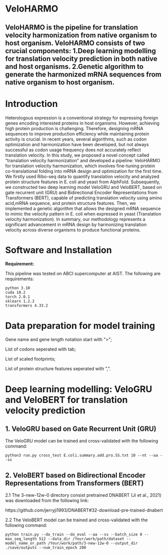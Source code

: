 # VeloHARMO
## VeloHARMO is the pipeline for translation velocity harmonization from native organism to host organism. VeloHARMO consists of two crucial components: 1.Deep learning modelling for translation velocity prediction in both native and host organisms. 2.Genetic algorithm to generate the harmonized mRNA sequences from native organism to host organism.

<h1>Introduction</h1>

<p>Heterologous expression is a conventional strategy for expressing foreign genes encoding interested proteins in host organisms. However, achieving high protein production is challenging. Therefore, designing mRNA sequences to improve production efficiency while maintaining protein activity is crucial. In recent years, several algorithms, such as codon optimization and harmonization have been developed, but not always successful as codon usage frequency does not accurately reflect translation velocity. In this study, we proposed a novel concept called “translation velocity harmonization” and developed a pipeline: VeloHARMO for translation velocity harmonization, which involves fine-tuning protein co-translational folding into mRNA design and optimization for the first time. We firstly used Ribo-seq data to quantify translation velocity and analyzed protein structure features in E. coli and yeast from AlphFold. Subsequently, we constructed two deep learning model VeloGRU and VeloBERT, based on gate recurrent unit (GRU) and Bidirectional Encoder Representations from Transformers (BERT), capable of predicting translation velocity using amino acid,mRNA sequence, and protein structure features. Then, we implemented a genetic algorithm that allows the designed mRNA sequence to mimic the velocity pattern in E. coli when expressed in yeast (Translation velocity harmonization). In summary, our methodology represents a significant advancement in mRNA design by harmonizing translation velocity across diverse organisms to produce functional proteins.</p>

<h1>Software and Installation</h1>
<p><strong>Requirement:</strong></p>
<p>This pipeline was tested on ABCI supercomputer at AIST. The following are requirements:</p>

<pre><code>python 3.10
cuda 10.2
torch 2.0.1
sklearn 1.2.2
transformers 4.33.2</code></pre>



<h1>Data preparation for model training</h1>

<p>Gene name and gene length notation start with ">";</p>
<p>List of codons seperated with tab;</p>
<p>List of scaled footprints;</p>
<p>List of protein structure features seperated with ",".</p>

<h1>Deep learning modelling: VeloGRU and VeloBERT for translation velocity prediction</h1>
<h2>1. VeloGRU based on Gate Recurrent Unit (GRU)</h2>
<p>The VeloGRU model can be trained and cross-validated with the following command:</p>
<pre><code>python3 run.py cross_test E.coli.summary.add.pro.SS.txt 10 --nt --aa --ss </code></pre>

<h2>2. VeloBERT based on Bidirectional Encoder Representations from Transformers (BERT)</h2>
<p>2.1 The 3-new-12w-0 directory consist pretrained DNABERT (Ji et al., 2021) was downloaded from the following link:
  
<p> https://github.com/jerryji1993/DNABERT#32-download-pre-trained-dnabert </p>

<p>2.2 The VeloBERT model can be trained and cross-validated with the following command:</p>
<pre><code>python train.py --do_train --do_eval --aa --ss --batch_size 8 --max_seq_length 512 --data_dir /Your/work/path/dataset --model_name_or_path /Your/work/path/3-new-12w-0 --output_dir ./save/outputs --num_train_epoch 200 </code></pre>










